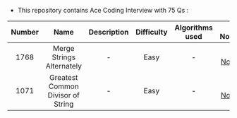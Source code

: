 * This repository contains Ace Coding Interview with 75 Qs :

| Number        | Name                             | Description        |  Difficulty        |  Algorithms used        |  Online Notebook | 
|:-----------:|:--------------------------------:|:------------------:|:------------------:|:-----------------------:|-----------------:|
|  1768         |      Merge Strings Alternately           |  -        |  Easy                       | -          |[My Notebook](https://colab.research.google.com/github/BISH0808/Leetcode_problems/blob/main/Leetcode75/Problem_1768_Merge_Strings_Alternately.ipynb) | 
|  1071         |      Greatest Common Divisor of String          |  -        |  Easy                       | -          |[My Notebook](https://colab.research.google.com/drive/1k3I3yPEE3-3bG_NuxkIU7WGXXVZVeZDX#scrollTo=MLup9Kq-2mGS) |
